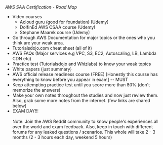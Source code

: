 *AWS SAA Certification - Road Map*

-	Video courses
	- Acloud guru (good for foundation) (Udemy)
	- DolfinEd AWS CSAA course (Udemy)
	- Stephane Maarek course (Udemy)
-	Go through AWS Documentation for major topics or the ones who you think are your weak area.
-	Tutorialsdojo.com cheat sheet (all of it)
-	AWS FAQs (Major services e.g VPC, S3, EC2, Autoscaling, LB, Lambda CDN etc)
-	Practice test (Tutorialsdojo and Whizlabs) to know your weak topics
-	White papers (just summary)
-	AWS official release readiness course (FREE) [Honestly this course has everything to know before you appear in exam] -- MUST
-	Keep attempting practice test until you score more than 80% (don't memorize the answers)
-	Make your own notes throughout the studies and now just review them. Also, grab some more notes from the internet.  (few links are shared below)
-	EXAM DAY!!!
<br/><br/>
Note: Join the AWS Reddit community to know people's experiences all over the world and exam feedback. Also, keep in touch with different forums for any leaked questions / scenarios.
This whole will take 2 - 3 months (2 - 3 hours each day, weekend 5 hours)


